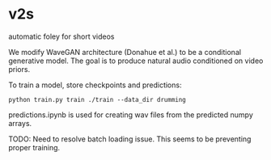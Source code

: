 # v2s
automatic foley for short videos

We modify WaveGAN architecture (Donahue et al.) to be a conditional generative model. The goal is to produce natural audio conditioned on video priors. 

To train a model, store checkpoints and predictions:
```
python train.py train ./train --data_dir drumming
```

predictions.ipynb is used for creating wav files from the predicted numpy arrays.

TODO: Need to resolve batch loading issue. This seems to be preventing proper training.
